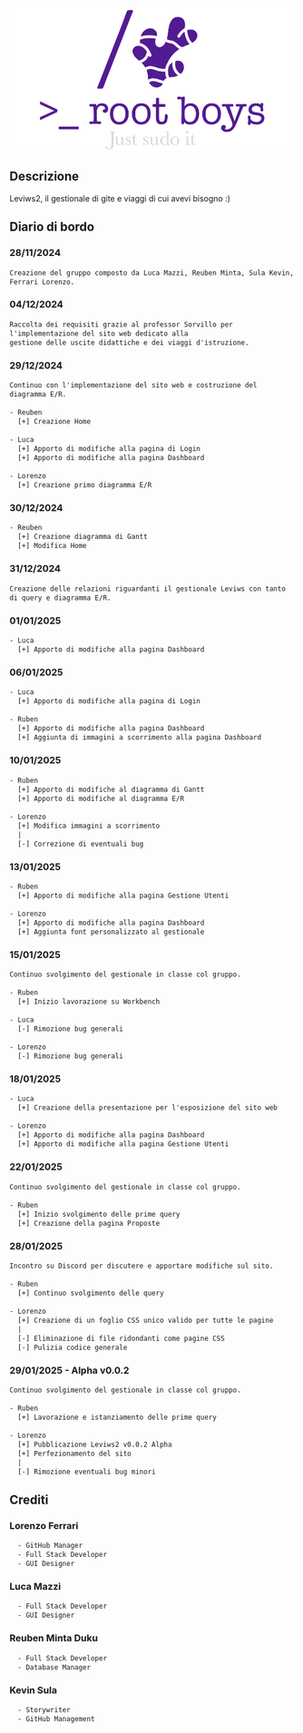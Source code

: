 ![Logo (Wh)](https://github.com/notDr3x/leviws-RootBoys/blob/main/LogoRootBoys.png)

## Descrizione
  Leviws2, il gestionale di gite e viaggi di cui avevi bisogno :)



## Diario di bordo
  ### 28/11/2024
    Creazione del gruppo composto da Luca Mazzi, Reuben Minta, Sula Kevin, Ferrari Lorenzo.

  ### 04/12/2024
    Raccolta dei requisiti grazie al professor Sorvillo per l'implementazione del sito web dedicato alla 
    gestione delle uscite didattiche e dei viaggi d'istruzione.
  
  ### 29/12/2024
    Continuo con l'implementazione del sito web e costruzione del diagramma E/R.
    
    - Reuben
      [+] Creazione Home

    - Luca
      [+] Apporto di modifiche alla pagina di Login
      [+] Apporto di modifiche alla pagina Dashboard

    - Lorenzo
      [+] Creazione primo diagramma E/R

  ### 30/12/2024
    - Reuben
      [+] Creazione diagramma di Gantt
      [+] Modifica Home

  ### 31/12/2024
    Creazione delle relazioni riguardanti il gestionale Leviws con tanto di query e diagramma E/R.
  
  ### 01/01/2025
    - Luca
      [+] Apporto di modifiche alla pagina Dashboard
  
  ### 06/01/2025
    - Luca
      [+] Apporto di modifiche alla pagina di Login

    - Ruben  
      [+] Apporto di modifiche alla pagina Dashboard
      [+] Aggiunta di immagini a scorrimento alla pagina Dashboard
  
  ### 10/01/2025
    - Ruben
      [+] Apporto di modifiche al diagramma di Gantt
      [+] Apporto di modifiche al diagramma E/R

    - Lorenzo
      [+] Modifica immagini a scorrimento
      |
      [-] Correzione di eventuali bug
  
  ### 13/01/2025
    - Ruben
      [+] Apporto di modifiche alla pagina Gestione Utenti
      
    - Lorenzo
      [+] Apporto di modifiche alla pagina Dashboard
      [+] Aggiunta font personalizzato al gestionale
  
  ### 15/01/2025
    Continuo svolgimento del gestionale in classe col gruppo.

    - Ruben
      [+] Inizio lavorazione su Workbench

    - Luca 
      [-] Rimozione bug generali

    - Lorenzo
      [-] Rimozione bug generali
  
  ### 18/01/2025
    - Luca
      [+] Creazione della presentazione per l'esposizione del sito web
    
    - Lorenzo
      [+] Apporto di modifiche alla pagina Dashboard
      [+] Apporto di modifiche alla pagina Gestione Utenti

  ### 22/01/2025
  	Continuo svolgimento del gestionale in classe col gruppo.
    
    - Ruben
      [+] Inizio svolgimento delle prime query
      [+] Creazione della pagina Proposte
  
  ### 28/01/2025
    Incontro su Discord per discutere e apportare modifiche sul sito.

    - Ruben
      [+] Continuo svolgimento delle query
  
    - Lorenzo
      [+] Creazione di un foglio CSS unico valido per tutte le pagine
      |
      [-] Eliminazione di file ridondanti come pagine CSS 
      [-] Pulizia codice generale 
      
  ### 29/01/2025 - Alpha v0.0.2
    Continuo svolgimento del gestionale in classe col gruppo.
    
    - Ruben 
      [+] Lavorazione e istanziamento delle prime query

    - Lorenzo
      [+] Pubblicazione Leviws2 v0.0.2 Alpha
      [+] Perfezionamento del sito
      |
      [-] Rimozione eventuali bug minori
    


## Crediti
  ### Lorenzo Ferrari 
      - GitHub Manager
      - Full Stack Developer
      - GUI Designer
  ### Luca Mazzi
      - Full Stack Developer
      - GUI Designer 
  ### Reuben Minta Duku
      - Full Stack Developer
      - Database Manager
  ### Kevin Sula
      - Storywriter
      - GitHub Management
